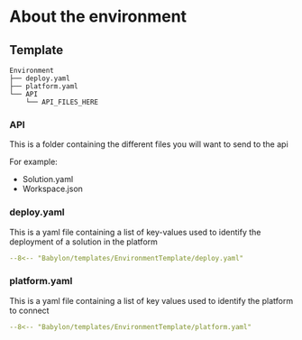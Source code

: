 # About the environment

## Template

```text
Environment
├── deploy.yaml
├── platform.yaml
└── API
    └── API_FILES_HERE
```

### API

This is a folder containing the different files you will want to send to the api

For example:

- Solution.yaml
- Workspace.json

### deploy.yaml

This is a yaml file containing a list of key-values used to identify the deployment of a solution in the platform

```yaml
--8<-- "Babylon/templates/EnvironmentTemplate/deploy.yaml"
```

### platform.yaml

This is a yaml file containing a list of key values used to identify the platform to connect

```yaml
--8<-- "Babylon/templates/EnvironmentTemplate/platform.yaml"
```
